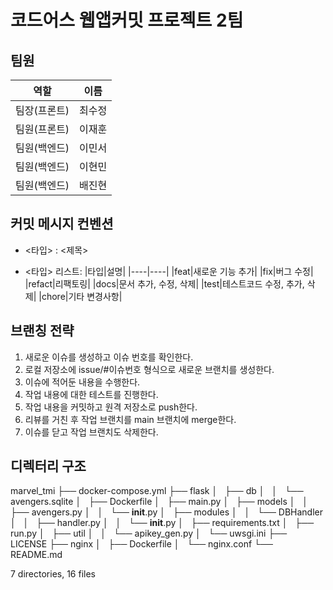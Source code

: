 # 코드어스 웹앱커밋 프로젝트 2팀

## 팀원

| 역할         | 이름   |
| ------------ | ------ |
| 팀장(프론트) | 최수정 |
| 팀원(프론트) | 이재훈 |
| 팀원(백엔드) | 이민서 |
| 팀원(백엔드) | 이현민 |
| 팀원(백엔드) | 배진현 |

## 커밋 메시지 컨벤션

- <타입> : <제목>

- <타입> 리스트:
  |타입|설명|
  |----|----|
  |feat|새로운 기능 추가|
  |fix|버그 수정|
  |refact|리팩토링|
  |docs|문서 추가, 수정, 삭제|
  |test|테스트코드 수정, 추가, 삭제|
  |chore|기타 변경사항|

## 브랜칭 전략

1. 새로운 이슈를 생성하고 이슈 번호를 확인한다.
2. 로컬 저장소에 issue/#이슈번호 형식으로 새로운 브랜치를 생성한다.
3. 이슈에 적어둔 내용을 수행한다.
4. 작업 내용에 대한 테스트를 진행한다.
5. 작업 내용을 커밋하고 원격 저장소로 push한다.
6. 리뷰를 거친 후 작업 브랜치를 main 브랜치에 merge한다.
7. 이슈를 닫고 작업 브랜치도 삭제한다.

## 디렉터리 구조

marvel_tmi
├── docker-compose.yml
├── flask
│   ├── db
│   │   └── avengers.sqlite
│   ├── Dockerfile
│   ├── main.py
│   ├── models
│   │   ├── avengers.py
│   │   └── __init__.py
│   ├── modules
│   │   └── DBHandler
│   │       ├── handler.py
│   │       └── __init__.py
│   ├── requirements.txt
│   ├── run.py
│   ├── util
│   │   └── apikey_gen.py
│   └── uwsgi.ini
├── LICENSE
├── nginx
│   ├── Dockerfile
│   └── nginx.conf
└── README.md

7 directories, 16 files
